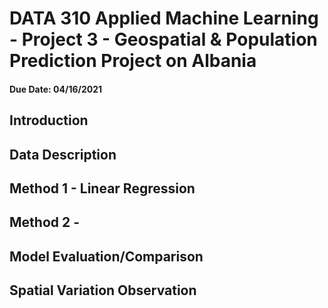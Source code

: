 # DATA 310 Applied Machine Learning - Project 3 - Geospatial & Population Prediction Project on Albania 
#### Due Date: 04/16/2021

## Introduction

## Data Description

## Method 1 - Linear Regression 

## Method 2 - 

## Model Evaluation/Comparison

## Spatial Variation Observation
